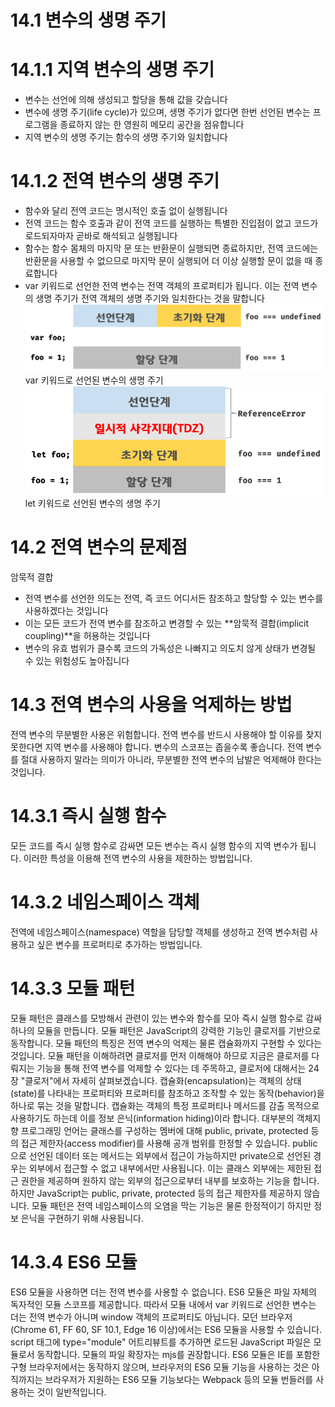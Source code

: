 # 14.1 변수의 생명 주기

# 14.1.1 지역 변수의 생명 주기

- 변수는 선언에 의해 생성되고 할당을 통해 값을 갖습니다
- 변수에 생명 주기(life cycle)가 있으며, 생명 주기가 없다면 한번 선언된 변수는 프로그램을 종료하지 않는 한 영원히 메모리 공간을 점유합니다
- 지역 변수의 생명 주기는 함수의 생명 주기와 일치합니다

# 14.1.2 전역 변수의 생명 주기

- 함수와 달리 전역 코드는 명시적인 호출 없이 실행됩니다
- 전역 코드는 함수 호출과 같이 전역 코드를 실행하는 특별한 진입점이 없고 코드가 로드되자마자 곧바로 해석되고 실행됩니다
- 함수는 함수 몸체의 마지막 문 또는 반환문이 실행되면 종료하지만, 전역 코드에는 반환문을 사용할 수 없으므로 마지막 문이 실행되어 더 이상 실행할 문이 없을 때 종료합니다
- var 키워드로 선언한 전역 변수는 전역 객체의 프로퍼티가 됩니다. 이는 전역 변수의 생명 주기가 전역 객체의 생명 주기와 일치한다는 것을 말합니다
  ![Untitled](img/var-lifecycle.png)
  var 키워드로 선언된 변수의 생명 주기
  ![Untitled](img/let-lifecycle.png)
  let 키워드로 선언된 변수의 생명 주기

# 14.2 전역 변수의 문제점

암묵적 결합

- 전역 변수를 선언한 의도는 전역, 즉 코드 어디서든 참조하고 할당할 수 있는 변수를 사용하겠다는 것입니다
- 이는 모든 코드가 전역 변수를 참조하고 변경할 수 있는 **암묵적 결합(implicit coupling)**을 허용하는 것입니다
- 변수의 유효 범위가 클수록 코드의 가독성은 나빠지고 의도치 않게 상태가 변경될 수 있는 위험성도 높아집니다

# 14.3 전역 변수의 사용을 억제하는 방법

전역 변수의 무분별한 사용은 위험합니다. 전역 변수를 반드시 사용해야 할 이유를 찾지 못한다면 지역 변수를 사용해야 합니다. 변수의 스코프는 좁을수록 좋습니다. 전역 변수를 절대 사용하지 말라는 의미가 아니라, 무분별한 전역 변수의 남발은 억제해야 한다는 것입니다.

# 14.3.1 즉시 실행 함수

모든 코드를 즉시 실행 함수로 감싸면 모든 변수는 즉시 실행 함수의 지역 변수가 됩니다. 이러한 특성을 이용해 전역 변수의 사용을 제한하는 방법입니다.

# 14.3.2 네임스페이스 객체

전역에 네임스페이스(namespace) 역할을 담당할 객체를 생성하고 전역 변수처럼 사용하고 싶은 변수를 프로퍼티로 추가하는 방법입니다.

# 14.3.3 모듈 패턴

모듈 패턴은 클래스를 모방해서 관련이 있는 변수와 함수를 모아 즉시 실행 함수로 감싸 하나의 모듈을 만듭니다. 모듈 패턴은 JavaScript의 강력한 기능인 클로저를 기반으로 동작합니다. 모듈 패턴의 특징은 전역 변수의 억제는 물론 캡슐화까지 구현할 수 있다는 것입니다.
모듈 패턴을 이해하려면 클로저를 먼저 이해해야 하므로 지금은 클로저를 다뤄지는 기능을 통해 전역 변수를 억제할 수 있다는 데 주목하고, 클로저에 대해서는 24장 "클로저"에서 자세히 살펴보겠습니다.
캡슐화(encapsulation)는 객체의 상태(state)를 나타내는 프로퍼티와 프로퍼티를 참조하고 조작할 수 있는 동작(behavior)을 하나로 묶는 것을 말합니다. 캡슐화는 객체의 특정 프로퍼티나 메서드를 감출 목적으로 사용하기도 하는데 이를 정보 은닉(information hiding)이라 합니다.
대부분의 객체지향 프로그래밍 언어는 클래스를 구성하는 멤버에 대해 public, private, protected 등의 접근 제한자(access modifier)를 사용해 공개 범위를 한정할 수 있습니다. public으로 선언된 데이터 또는 메서드는 외부에서 접근이 가능하지만 private으로 선언된 경우는 외부에서 접근할 수 없고 내부에서만 사용됩니다. 이는 클래스 외부에는 제한된 접근 권한을 제공하며 원하지 않는 외부의 접근으로부터 내부를 보호하는 기능을 합니다.
하지만 JavaScript는 public, private, protected 등의 접근 제한자를 제공하지 않습니다. 모듈 패턴은 전역 네임스페이스의 오염을 막는 기능은 물론 한정적이기 하지만 정보 은닉을 구현하기 위해 사용됩니다.

# 14.3.4 ES6 모듈

ES6 모듈을 사용하면 더는 전역 변수를 사용할 수 없습니다. ES6 모듈은 파일 자체의 독자적인 모듈 스코프를 제공합니다. 따라서 모듈 내에서 var 키워드로 선언한 변수는 더는 전역 변수가 아니며 window 객체의 프로퍼티도 아닙니다.
모던 브라우저(Chrome 61, FF 60, SF 10.1, Edge 16 이상)에서는 ES6 모듈을 사용할 수 있습니다. script 태그에 type="module" 어트리뷰트를 추가하면 로드된 JavaScript 파일은 모듈로서 동작합니다. 모듈의 파일 확장자는 mjs를 권장합니다.
ES6 모듈은 IE를 포함한 구형 브라우저에서는 동작하지 않으며, 브라우저의 ES6 모듈 기능을 사용하는 것은 아직까지는 브라우저가 지원하는 ES6 모듈 기능보다는 Webpack 등의 모듈 번들러를 사용하는 것이 일반적입니다.
